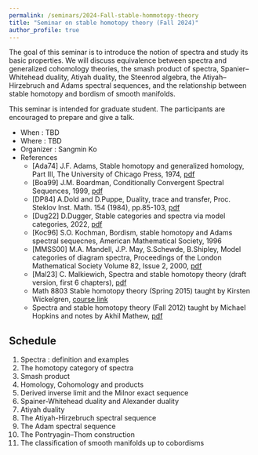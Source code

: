 ```yaml
---
permalink: /seminars/2024-Fall-stable-hommotopy-theory
title: "Seminar on stable homotopy theory (Fall 2024)"
author_profile: true
---
```


The goal of this seminar is to introduce the notion of spectra and study its basic properties. We will discuss equivalence between spectra and generalized cohomology theories, the smash product of spectra, Spanier–Whitehead duality, Atiyah duality, the Steenrod algebra, the Atiyah–Hirzebruch and Adams spectral sequences, and the relationship between stable homotopy and bordism of smooth manifolds.

This seminar is intended for graduate student. The participants are encouraged to prepare and give a talk.

- When : TBD
- Where : TBD
- Organizer : Sangmin Ko
- References
    - [Ada74] J.F. Adams, Stable homotopy and generalized homology, Part III, The University of Chicago Press, 1974, [pdf](https://people.math.rochester.edu/faculty/doug/otherpapers/Adams-SHGH-latex.pdf)
    - [Boa99] J.M. Boardman, Conditionally Convergent Spectral Sequences, 1999, [pdf](https://hopf.math.purdue.edu/Boardman/ccspseq.pdf)
    - [DP84] A.Dold and D.Puppe, Duality, trace and transfer, Proc. Steklov Inst. Math. 154 (1984), pp.85-103, [pdf](https://www.maths.ed.ac.uk/~v1ranick/papers/doldpup2.pdf)
    - [Dug22] D.Dugger, Stable categories and spectra via model categories, 2022, [pdf](https://pages.uoregon.edu/ddugger/spectra.pdf)
    - [Koc96] S.O. Kochman, Bordism, stable homotopy and Adams spectral sequecnes, American Mathematical Society, 1996
    - [MMSS00] M.A. Mandell, J.P. May, S.Schewde, B.Shipley, Model categories of diagram spectra, Proceedings of the London Mathematical 
    Society Volume 82, Issue 2, 2000, [pdf](http://www.math.uchicago.edu/~may/PAPERS/mmssLMSDec30.pdf)
    - [Mal23] C. Malkiewich, Spectra and stable homotopy theory (draft version, first 6 chapters), [pdf](https://people.math.binghamton.edu/malkiewich/spectra_book_draft.pdf)
    - Math 8803 Stable homotopy theory (Spring 2015) taught by Kirsten Wickelgren, [course link](https://services.math.duke.edu/~kgw/8803_Stable/)
    - Spectra and stable homotopy theory (Fall 2012) taught by Michael Hopkins and notes by Akhil Mathew, [pdf](https://math.uchicago.edu/~amathew/256y.pdf)

    
## Schedule

1. Spectra : definition and examples
2. The homotopy category of spectra
3. Smash product
4. Homology, Cohomology and products
5. Derived inverse limit and the Milnor exact sequence
6. Spainer-Whitehead duality and Alexander duality
7. Atiyah duality
8. The Atiyah-Hirzebruch spectral sequence
9. The Adam spectral sequence
10. The Pontryagin–Thom construction
11. The classification of smooth manifolds up to cobordisms



